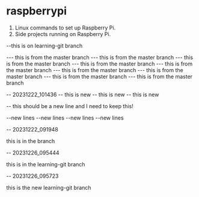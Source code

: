 # raspberrypi

1. Linux commands to set up Raspberry Pi.
2. Side projects running on Raspberry Pi.

--this is on learning-git branch

--- this is from the master branch
--- this is from the master branch
--- this is from the master branch
--- this is from the master branch
--- this is from the master branch
--- this is from the master branch
--- this is from the master branch
--- this is from the master branch
--- this is from the master branch


-- 20231222_101436
-- this is new 
-- this is new 
-- this is new 

-- this should be a new line and I need to keep this!


--new lines
--new lines
--new lines
--new lines


-- 20231222_091948

this is in the branch 



-- 20231226_095444

this is in the learning-git branch 


-- 20231226_095723 

this is the new learning-git branch
